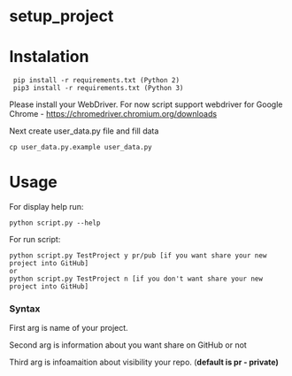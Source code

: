 # setup_project

# Instalation
```
 pip install -r requirements.txt (Python 2)
 pip3 install -r requirements.txt (Python 3)
```
Please install your WebDriver. For now script support webdriver for Google Chrome - https://chromedriver.chromium.org/downloads

Next create user_data.py file and fill data

```
cp user_data.py.example user_data.py
```

# Usage
For display help run:
```
python script.py --help
```

For run script:
```
python script.py TestProject y pr/pub [if you want share your new project into GitHub]
or
python script.py TestProject n [if you don't want share your new project into GitHub]
```
### Syntax
First arg is name of your project.

Second arg is information about you want share on GitHub or not

Third arg is infoamaition about visibility your repo. (<b>default is pr - private<b>)
 
 
